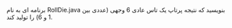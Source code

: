 برنامه ای به نام RollDie.java بنویسید که نتیجه پرتاپ یک تاس عادی 6 وجهی (عددی بین 1 و 6) را تولید کند.

